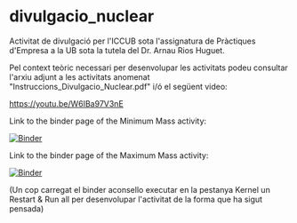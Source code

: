 # divulgacio_nuclear
Activitat de divulgació per l'ICCUB sota l'assignatura de Pràctiques d'Empresa a la UB sota la tutela del Dr. Arnau Rios Huguet.

Pel context teòric necessari per desenvolupar les activitats podeu consultar l'arxiu adjunt a les activitats anomenat "Instruccions_Divulgacio_Nuclear.pdf" i/ó el següent video:

https://youtu.be/W6IBa97V3nE

Link to the binder page of the Minimum Mass activity:

[![Binder](https://mybinder.org/badge_logo.svg)](https://mybinder.org/v2/gh/dpascuso/divulgacio_nuclear/HEAD?filepath=Neutron_Star_Minimum_Mass.ipynb)

Link to the binder page of the Maximum Mass activity:

[![Binder](https://mybinder.org/badge_logo.svg)](https://mybinder.org/v2/gh/dpascuso/divulgacio_nuclear/HEAD?filepath=Neutron_Star_Maximum_Mass.ipynb)

(Un cop carregat el binder aconsello executar en la pestanya Kernel un Restart & Run all per desenvolupar l'activitat de la forma que ha sigut pensada)
